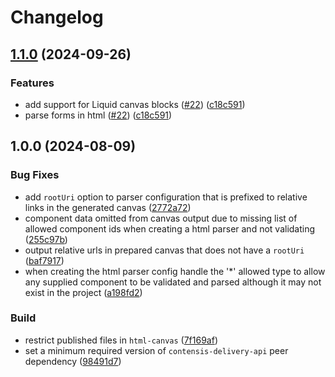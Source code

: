 # Changelog

## [1.1.0](https://github.com/contensis/canvas/compare/@contensis/html-canvas-v1.0.0...@contensis/html-canvas-v1.1.0) (2024-09-26)


### Features

* add support for Liquid canvas blocks ([#22](https://github.com/contensis/canvas/issues/22)) ([c18c591](https://github.com/contensis/canvas/commit/c18c5918a64c4e6ad9cf00daf0f65c00af507159))
* parse forms in html ([#22](https://github.com/contensis/canvas/issues/22)) ([c18c591](https://github.com/contensis/canvas/commit/c18c5918a64c4e6ad9cf00daf0f65c00af507159))

## 1.0.0 (2024-08-09)


### Bug Fixes

* add `rootUri` option to parser configuration that is prefixed to relative links in the generated canvas ([2772a72](https://github.com/contensis/canvas/commit/2772a7239dce7b5fa5e80e3cc11edbd2b521f565))
* component data omitted from canvas output due to missing list of allowed component ids when creating a html parser and not validating ([255c97b](https://github.com/contensis/canvas/commit/255c97b045f41527116c519f489961c9753dbf4b))
* output relative urls in prepared canvas that does not have a `rootUri` ([baf7917](https://github.com/contensis/canvas/commit/baf7917c7f6e93ebc43f08aa50c5880c19713296))
* when creating the html parser config handle the '*' allowed type to allow any supplied component to be validated and parsed although it may not exist in the project ([a198fd2](https://github.com/contensis/canvas/commit/a198fd2975ef4984397e8eea84953d33d9533846))


### Build

* restrict published files in `html-canvas` ([7f169af](https://github.com/contensis/canvas/commit/7f169aff293fd47eff9e1e545745dbcbd789d929))
* set a minimum required version of `contensis-delivery-api` peer dependency ([98491d7](https://github.com/contensis/canvas/commit/98491d7f1ef26491cde2ae7f04b75efb7561bdd6))
